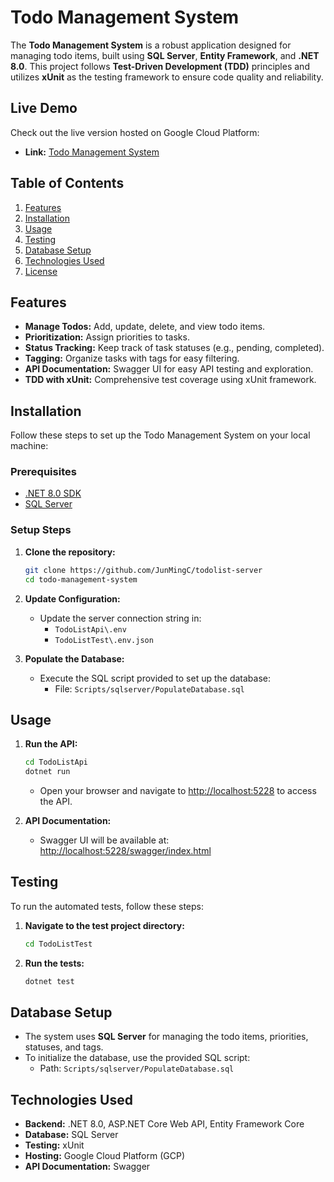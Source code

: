 # **Todo Management System**

The **Todo Management System** is a robust application designed for managing todo items, built using **SQL Server**, **Entity Framework**, and **.NET 8.0**. This project follows **Test-Driven Development (TDD)** principles and utilizes **xUnit** as the testing framework to ensure code quality and reliability.

## **Live Demo**
Check out the live version hosted on Google Cloud Platform:

- **Link:** [Todo Management System](https://todolist-433816.as.r.appspot.com/)

## **Table of Contents**
1. [Features](#features)
2. [Installation](#installation)
3. [Usage](#usage)
4. [Testing](#testing)
5. [Database Setup](#database-setup)
6. [Technologies Used](#technologies-used)
7. [License](#license)

## **Features**
- **Manage Todos:** Add, update, delete, and view todo items.
- **Prioritization:** Assign priorities to tasks.
- **Status Tracking:** Keep track of task statuses (e.g., pending, completed).
- **Tagging:** Organize tasks with tags for easy filtering.
- **API Documentation:** Swagger UI for easy API testing and exploration.
- **TDD with xUnit:** Comprehensive test coverage using xUnit framework.

## **Installation**
Follow these steps to set up the Todo Management System on your local machine:

### Prerequisites
- [.NET 8.0 SDK](https://dotnet.microsoft.com/download/dotnet/8.0)
- [SQL Server](https://www.microsoft.com/en-us/sql-server/sql-server-downloads)

### Setup Steps
1. **Clone the repository:**
    ```bash
    git clone https://github.com/JunMingC/todolist-server
    cd todo-management-system
    ```

2. **Update Configuration:**
    - Update the server connection string in:
        - `TodoListApi\.env`
        - `TodoListTest\.env.json`

3. **Populate the Database:**
    - Execute the SQL script provided to set up the database:
        - File: `Scripts/sqlserver/PopulateDatabase.sql`

## **Usage**

1. **Run the API:**
    ```bash
    cd TodoListApi
    dotnet run
    ```
    - Open your browser and navigate to [http://localhost:5228](http://localhost:5228) to access the API.

2. **API Documentation:**
    - Swagger UI will be available at: [http://localhost:5228/swagger/index.html](http://localhost:5228/swagger/index.html)

## **Testing**
To run the automated tests, follow these steps:

1. **Navigate to the test project directory:**
    ```bash
    cd TodoListTest
    ```

2. **Run the tests:**
    ```bash
    dotnet test
    ```

## **Database Setup**
- The system uses **SQL Server** for managing the todo items, priorities, statuses, and tags.
- To initialize the database, use the provided SQL script:
  - Path: `Scripts/sqlserver/PopulateDatabase.sql`

## **Technologies Used**
- **Backend:** .NET 8.0, ASP.NET Core Web API, Entity Framework Core
- **Database:** SQL Server
- **Testing:** xUnit
- **Hosting:** Google Cloud Platform (GCP)
- **API Documentation:** Swagger